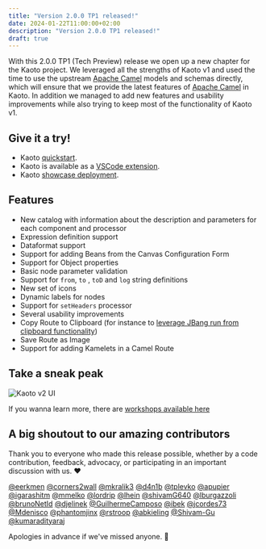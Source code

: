 ```yaml
---
title: "Version 2.0.0 TP1 released!"
date: 2024-01-22T11:00:00+02:00
description: "Version 2.0.0 TP1 released!"
draft: true
---
```


With this 2.0.0 TP1 (Tech Preview) release we open up a new chapter for the Kaoto project. We leveraged all the strengths of Kaoto v1 and used the time to use the upstream [Apache Camel](https://camel.apache.org/) models and schemas directly, which will ensure that we provide the latest features of [Apache Camel](https://camel.apache.org/) in Kaoto. In addition we managed to add new features and usability improvements while also trying to keep most of the functionality of Kaoto v1.

## Give it a try!

* Kaoto [quickstart](/docs/quickstart/).
* Kaoto is available as a [VSCode extension](https://marketplace.visualstudio.com/items?itemName=redhat.vscode-kaoto).
* Kaoto [showcase deployment](https://red.ht/kaoto).

## Features

* New catalog with information about the description and parameters for each component and processor
* Expression definition support
* Dataformat support
* Support for adding Beans from the Canvas Configuration Form
* Support for Object properties
* Basic node parameter validation
* Support for `from`, `to` , `toD` and `log` string definitions
* New set of icons
* Dynamic labels for nodes
* Support for `setHeaders` processor
* Several usability improvements
* Copy Route to Clipboard (for instance to [leverage JBang run from clipboard functionality](https://camel.apache.org/manual/camel-jbang.html#_run_from_clipboard))
* Save Route as Image
* Support for adding Kamelets in a Camel Route


## Take a sneak peak

![Kaoto v2 UI](/images/features/kaoto-v2-ui.png "Kaoto v2 UI")

If you wanna learn more, there are [workshops available here](/workshop)


## A big shoutout to our amazing contributors
Thank you to everyone who made this release possible, whether by a code contribution, feedback, advocacy, or participating in an important discussion with us. ❤️

[@eerkmen](https://github.com/eerkmen) [@corners2wall](https://github.com/corners2wall) [@mkralik3](https://github.com/mkralik3) [@d4n1b](https://github.com/d4n1b) [@tplevko](https://github.com/tplevko) [@apupier](https://github.com/apupier) [@igarashitm](https://github.com/igarashitm) [@mmelko](https://github.com/mmelko) [@lordrip](https://github.com/lordrip) [@lhein](https://github.com/lhein) [@shivamG640](https://github.com/shivamG640) [@lburgazzoli](https://github.com/lburgazzoli) [@brunoNetId](https://github.com/brunoNetId) [@djelinek](https://github.com/djelinek) [@GuilhermeCamposo](https://github.com/GuilhermeCamposo) [@ibek](https://github.com/ibek) [@jcordes73](https://github.com/jcordes73) [@Mdenisco](https://github.com/Mdenisco) [@phantomjinx](https://github.com/phantomjinx) [@rstroop](https://github.com/rstroop) [@abkieling](https://github.com/abkieling) [@Shivam-Gu](https://github.com/Shivam-Gu) [@kumaradityaraj](https://github.com/kumaradityaraj)

Apologies in advance if we've missed anyone. 🙂

